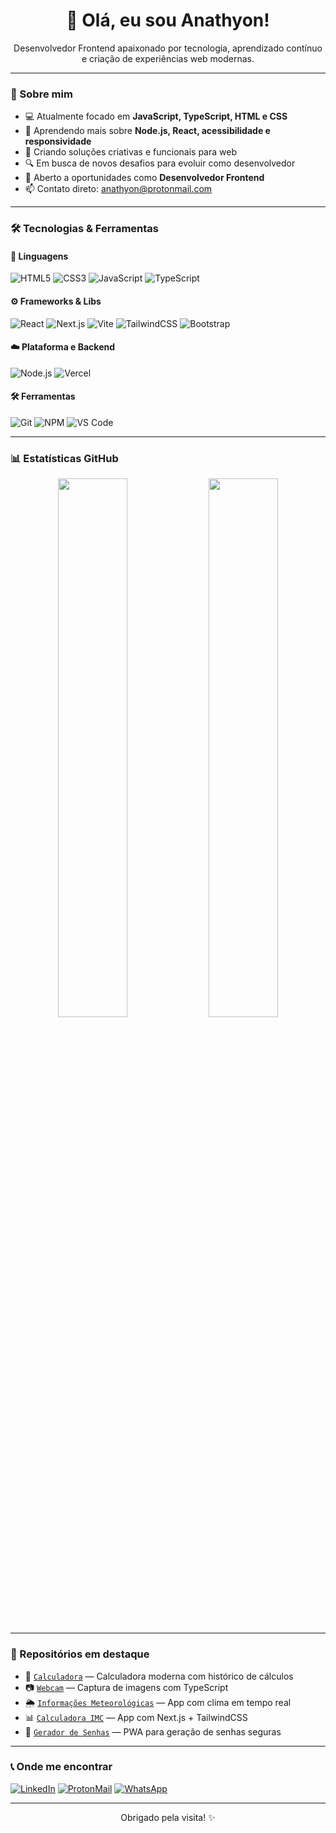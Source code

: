 <h1 align="center">👋 Olá, eu sou Anathyon!</h1>

<p align="center">
  Desenvolvedor Frontend apaixonado por tecnologia, aprendizado contínuo e criação de experiências web modernas.
</p>

---

### 🚀 Sobre mim

- 💻 Atualmente focado em **JavaScript, TypeScript, HTML e CSS**
- 🌱 Aprendendo mais sobre **Node.js, React, acessibilidade e responsividade**
- 🎯 Criando soluções criativas e funcionais para web
- 🔍 Em busca de novos desafios para evoluir como desenvolvedor
- 💼 Aberto a oportunidades como **Desenvolvedor Frontend**
- 📫 Contato direto: [anathyon@protonmail.com](mailto:anathyon@protonmail.com)

---

### 🛠️ Tecnologias & Ferramentas

#### 📌 Linguagens
![HTML5](https://img.shields.io/badge/HTML5-e34f26?style=for-the-badge&logo=html5&logoColor=white)
![CSS3](https://img.shields.io/badge/CSS3-1572b6?style=for-the-badge&logo=css3&logoColor=white)
![JavaScript](https://img.shields.io/badge/JavaScript-f7df1e?style=for-the-badge&logo=javascript&logoColor=black)
![TypeScript](https://img.shields.io/badge/TypeScript-007acc?style=for-the-badge&logo=typescript&logoColor=white)

#### ⚙️ Frameworks & Libs
![React](https://img.shields.io/badge/React-20232a?style=for-the-badge&logo=react&logoColor=61dafb)
![Next.js](https://img.shields.io/badge/Next.js-000000?style=for-the-badge&logo=next.js&logoColor=white)
![Vite](https://img.shields.io/badge/Vite-646CFF?style=for-the-badge&logo=vite&logoColor=white)
![TailwindCSS](https://img.shields.io/badge/Tailwind_CSS-38bdf8?style=for-the-badge&logo=tailwind-css&logoColor=white)
![Bootstrap](https://img.shields.io/badge/Bootstrap-7952B3?style=for-the-badge&logo=bootstrap&logoColor=white)

#### ☁️ Plataforma e Backend
![Node.js](https://img.shields.io/badge/Node.js-339933?style=for-the-badge&logo=node.js&logoColor=white)
![Vercel](https://img.shields.io/badge/Vercel-000000?style=for-the-badge&logo=vercel&logoColor=white)

#### 🛠️ Ferramentas
![Git](https://img.shields.io/badge/Git-f05032?style=for-the-badge&logo=git&logoColor=white)
![NPM](https://img.shields.io/badge/NPM-CB3837?style=for-the-badge&logo=npm&logoColor=white)
![VS Code](https://img.shields.io/badge/VSCode-007acc?style=for-the-badge&logo=visual%20studio%20code&logoColor=white)

---

### 📊 Estatísticas GitHub

<div align="center">
  <img src="https://github-readme-stats.vercel.app/api?username=Anathyon&show_icons=true&theme=tokyonight" width="47%" />
  <img src="https://github-readme-streak-stats.herokuapp.com/?user=Anathyon&theme=tokyonight" width="47%" />
</div>

---

### 📂 Repositórios em destaque

- 🔢 [`Calculadora`](https://github.com/Anathyon/Calculadora) — Calculadora moderna com histórico de cálculos
- 📷 [`Webcam`](https://github.com/Anathyon/Webcam) — Captura de imagens com TypeScript
- 🌦️ [`Informações Meteorológicas`](https://github.com/Anathyon/Informacoes-meteriologigas) — App com clima em tempo real
- 📊 [`Calculadora IMC`](https://github.com/Anathyon/calculadora_imc) — App com Next.js + TailwindCSS
- 🔐 [`Gerador de Senhas`](https://github.com/Anathyon/Gerador-de-senha) — PWA para geração de senhas seguras

---

### 📞 Onde me encontrar

[![LinkedIn](https://img.shields.io/badge/LinkedIn-blue?style=for-the-badge&logo=linkedin&logoColor=white)](https://www.linkedin.com/in/anathyonerysson/)
[![ProtonMail](https://img.shields.io/badge/ProtonMail-8B89CC?style=for-the-badge&logo=protonmail&logoColor=white)](mailto:anathyon@protonmail.com)
[![WhatsApp](https://img.shields.io/badge/WhatsApp-25D366?style=for-the-badge&logo=whatsapp&logoColor=white)](https://api.whatsapp.com/send/?phone=5588994147362&text&type=phone_number&app_absent=0)

---

<p align="center">
  Obrigado pela visita! ✨  
</p>
